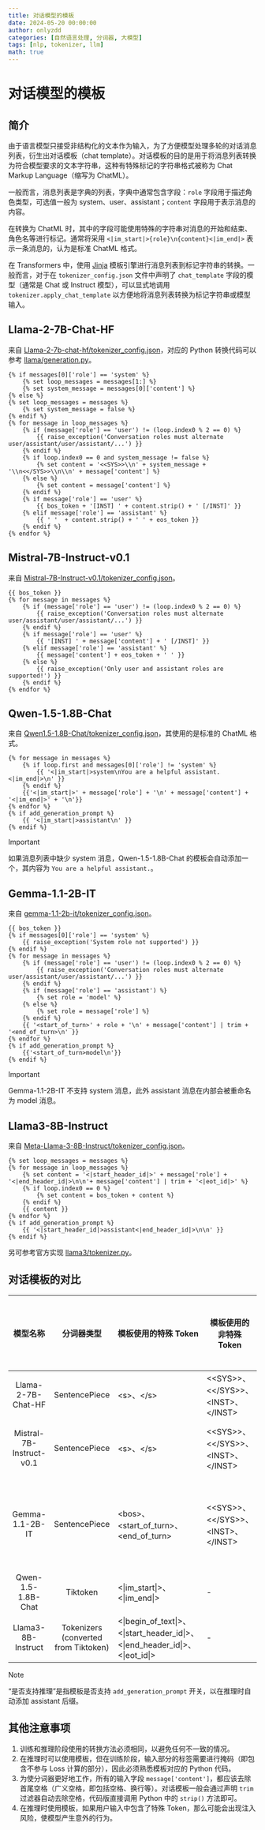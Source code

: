 ```yaml
---
title: 对话模型的模板
date: 2024-05-20 00:00:00
author: onlyzdd
categories: [自然语言处理, 分词器, 大模型]
tags: [nlp, tokenizer, llm]
math: true
---
```


# 对话模型的模板

## 简介

由于语言模型只接受非结构化的文本作为输入，为了方便模型处理多轮的对话消息列表，衍生出对话模板（chat template）。对话模板的目的是用于将消息列表转换为符合模型要求的文本字符串，这种有特殊标记的字符串格式被称为 Chat Markup Language（缩写为 ChatML）。

一般而言，消息列表是字典的列表，字典中通常包含字段：`role` 字段用于描述角色类型，可选值一般为 system、user、assistant；`content` 字段用于表示消息的内容。

在转换为 ChatML 时，其中的字段可能使用特殊的字符串对消息的开始和结束、角色名等进行标记。通常将采用 `<|im_start|>{role}\n{content}<|im_end|>` 表示一条消息的，认为是标准 ChatML 格式。

在 Transformers 中，使用 [Jinja][jinja-doc] 模板引擎进行消息列表到标记字符串的转换。一般而言，对于在 `tokenizer_config.json` 文件中声明了 `chat_template` 字段的模型（通常是 Chat 或 Instruct 模型），可以显式地调用 `tokenizer.apply_chat_template` 以方便地将消息列表转换为标记字符串或模型输入。

## Llama-2-7B-Chat-HF

来自 [Llama-2-7b-chat-hf/tokenizer_config.json][llama2-hf-chat-tpl]，对应的 Python 转换代码可以参考 [llama/generation.py][llama-generation]。

```jinja
{% if messages[0]['role'] == 'system' %}
    {% set loop_messages = messages[1:] %}
    {% set system_message = messages[0]['content'] %}
{% else %}
{% set loop_messages = messages %}
    {% set system_message = false %}
{% endif %}
{% for message in loop_messages %}
    {% if (message['role'] == 'user') != (loop.index0 % 2 == 0) %}
        {{ raise_exception('Conversation roles must alternate user/assistant/user/assistant/...') }}
    {% endif %}
    {% if loop.index0 == 0 and system_message != false %}
        {% set content = '<<SYS>>\\n' + system_message + '\\n<</SYS>>\\n\\n' + message['content'] %}
    {% else %}
        {% set content = message['content'] %}
    {% endif %}
    {% if message['role'] == 'user' %}
        {{ bos_token + '[INST] ' + content.strip() + ' [/INST]' }}
    {% elif message['role'] == 'assistant' %}
        {{ ' '  + content.strip() + ' ' + eos_token }}
    {% endif %}
{% endfor %}
```

## Mistral-7B-Instruct-v0.1

来自 [Mistral-7B-Instruct-v0.1/tokenizer_config.json][mistral-instruct-v0.1-chat-tpl]。

```jinja
{{ bos_token }}
{% for message in messages %}
    {% if (message['role'] == 'user') != (loop.index0 % 2 == 0) %}
        {{ raise_exception('Conversation roles must alternate user/assistant/user/assistant/...') }}
    {% endif %}
    {% if message['role'] == 'user' %}
        {{ '[INST] ' + message['content'] + ' [/INST]' }}
    {% elif message['role'] == 'assistant' %}
        {{ message['content'] + eos_token + ' ' }}
    {% else %}
        {{ raise_exception('Only user and assistant roles are supported!') }}
    {% endif %}
{% endfor %}
```

## Qwen-1.5-1.8B-Chat

来自 [Qwen1.5-1.8B-Chat/tokenizer_config.json][qwen-1.5-chat-tpl]，其使用的是标准的 ChatML 格式。

```jinja
{% for message in messages %}
    {% if loop.first and messages[0]['role'] != 'system' %}
        {{ '<|im_start|>system\nYou are a helpful assistant.<|im_end|>\n' }}
    {% endif %}
    {{'<|im_start|>' + message['role'] + '\n' + message['content'] + '<|im_end|>' + '\n'}}
{% endfor %}
{% if add_generation_prompt %}
    {{ '<|im_start|>assistant\n' }}
{% endif %}
```

> [!IMPORTANT]
> 如果消息列表中缺少 system 消息，Qwen-1.5-1.8B-Chat 的模板会自动添加一个，其内容为 `You are a helpful assistant.`。

## Gemma-1.1-2B-IT

来自 [gemma-1.1-2b-it/tokenizer_config.json][gemma-1.1-it-chat-tpl]。

```jinja
{{ bos_token }}
{% if messages[0]['role'] == 'system' %}
    {{ raise_exception('System role not supported') }}
{% endif %}
{% for message in messages %}
    {% if (message['role'] == 'user') != (loop.index0 % 2 == 0) %}
        {{ raise_exception('Conversation roles must alternate user/assistant/user/assistant/...') }}
    {% endif %}
    {% if (message['role'] == 'assistant') %}
        {% set role = 'model' %}
    {% else %}
        {% set role = message['role'] %}
    {% endif %}
    {{ '<start_of_turn>' + role + '\n' + message['content'] | trim + '<end_of_turn>\n' }}
{% endfor %}
{% if add_generation_prompt %}
    {{'<start_of_turn>model\n'}}
{% endif %}
```

> [!IMPORTANT]
> Gemma-1.1-2B-IT 不支持 system 消息，此外 assistant 消息在内部会被重命名为 model 消息。

## Llama3-8B-Instruct

来自 [Meta-Llama-3-8B-Instruct/tokenizer_config.json][llama3-instruct-chat-tpl]。

```jinja
{% set loop_messages = messages %}
{% for message in loop_messages %}
    {% set content = '<|start_header_id|>' + message['role'] + '<|end_header_id|>\n\n'+ message['content'] | trim + '<|eot_id|>' %}
    {% if loop.index0 == 0 %}
        {% set content = bos_token + content %}
    {% endif %}
    {{ content }}
{% endfor %}
{% if add_generation_prompt %}
    {{ '<|start_header_id|>assistant<|end_header_id|>\n\n' }}
{% endif %}
```

另可参考官方实现 [llama3/tokenizer.py][llama3-tokenizer]。

## 对话模板的对比

|         模型名称         |              分词器类型              | 模板使用的特殊 Token                                                                                                                  | 模板使用的非特殊 Token                                                 | 支持的角色                                                | 是否支持推理 |
|:------------------------:|:------------------------------------:|:--------------------------------------------------------------------------------------------------------------------------------------|------------------------------------------------------------------------|:----------------------------------------------------------|:------------:|
|    Llama-2-7B-Chat-HF    |            SentencePiece             | &lt;s&gt;、&lt;/s&gt;                                                                                                                 | &lt;&lt;SYS&gt;&gt;、&lt;&lt;/SYS&gt;&gt;、&lt;INST&gt;、&lt;/INST&gt; | system、user、assistant                                   |      否      |
| Mistral-7B-Instruct-v0.1 |            SentencePiece             | &lt;s&gt;、&lt;/s&gt;                                                                                                                 | &lt;&lt;SYS&gt;&gt;、&lt;&lt;/SYS&gt;&gt;、&lt;INST&gt;、&lt;/INST&gt; | system（模板不支持）、user、assistant                     |      否      |
|     Gemma-1.1-2B-IT      |            SentencePiece             | &lt;bos&gt;、&lt;start_of_turn&gt;、&lt;end_of_turn&gt;                                                                               | &lt;&lt;SYS&gt;&gt;、&lt;&lt;/SYS&gt;&gt;、&lt;INST&gt;、&lt;/INST&gt; | system（模板不支持）、user、assistant（内部转换为 model） |      是      |
|    Qwen-1.5-1.8B-Chat    |               Tiktoken               | &lt;&#124;im_start&#124;&gt;、&lt;&#124;im_end&#124;&gt;                                                                              | -                                                                      | system、user、assistant                                   |      是      |
|    Llama3-8B-Instruct    | Tokenizers (converted from Tiktoken) | &lt;&#124;begin_of_text&#124;&gt;、&lt;&#124;start_header_id&#124;&gt;、&lt;&#124;end_header_id&#124;&gt;、&lt;&#124;eot_id&#124;&gt; | -                                                                      | system、user、assistant                                   |      是      |

> [!NOTE]
> “是否支持推理”是指模板是否支持 `add_generation_prompt` 开关，以在推理时自动添加 assistant 后缀。

## 其他注意事项

1. 训练和推理阶段使用的转换方法必须相同，以避免任何不一致的情况。
2. 在推理时可以使用模板，但在训练阶段，输入部分的标签需要进行掩码（即包含不参与 Loss 计算的部分），因此必须熟悉模板对应的 Python 代码。
3. 为使分词器更好地工作，所有的输入字段 `message['content']`，都应该去除首尾空格（广义空格，即包括空格、换行等）。对话模板一般会通过声明 `trim` 过滤器自动去除空格，代码版直接调用 Python 中的 `strip()` 方法即可。
4. 在推理时使用模板，如果用户输入中包含了特殊 Token，那么可能会出现注入风险，使模型产生意外的行为。

[mistral-instruct-v0.1-chat-tpl]: https://huggingface.co/mistralai/Mistral-7B-Instruct-v0.1/blob/main/tokenizer_config.json#L32
[gemma-1.1-it-chat-tpl]: https://huggingface.co/google/gemma-1.1-2b-it/blob/main/tokenizer_config.json#L1507
[llama3-instruct-chat-tpl]: https://huggingface.co/meta-llama/Meta-Llama-3-8B-Instruct/blob/main/tokenizer_config.json#L2053
[llama3-tokenizer]: https://github.com/meta-llama/llama3/blob/14aab0428d3ec3a9596f1dea06d9c564f9c0e35f/llama/tokenizer.py#L202
[qwen-1.5-chat-tpl]: https://huggingface.co/Qwen/Qwen1.5-1.8B-Chat/blob/main/tokenizer_config.json#L31
[llama-generation]: https://github.com/meta-llama/llama/blob/be327c427cc5e89cc1d3ab3d3fec4484df771245/llama/generation.py#L284
[jinja-doc]: https://jinja.palletsprojects.com/
[llama2-hf-chat-tpl]: https://huggingface.co/meta-llama/Llama-2-7b-chat-hf/blob/main/tokenizer_config.json#L12
[author-badge]: https://img.shields.io/badge/Made_with_%E2%9D%A4%EF%B8%8F_by-onlyzdd-DC3545
